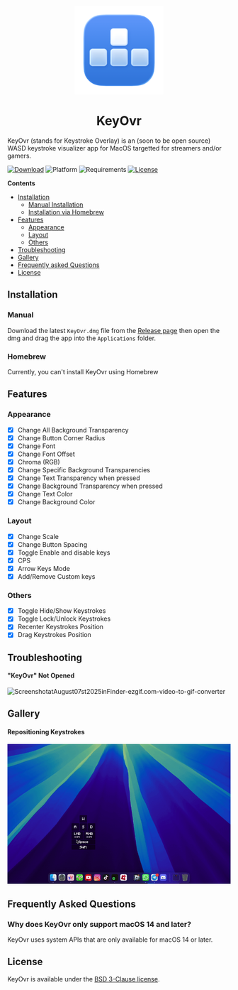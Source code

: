<div align="center">
    <img src="assets/AppIcon-1024.png" width=200 height=200>
    <h1>KeyOvr</h1>
</div>

KeyOvr (stands for Keystroke Overlay) is an (soon to be open source) WASD keystroke visualizer app for MacOS targetted for streamers and/or gamers.

[![Download](https://img.shields.io/badge/download-latest-brightgreen?style=flat-square)](https://github.com/fizxxr/KeyOvr/releases/latest)
![Platform](https://img.shields.io/badge/platform-macOS-blue?style=flat-square)
![Requirements](https://img.shields.io/badge/requirements-macOS%2014%2B-fa4e49?style=flat-square)
[![License](https://img.shields.io/github/license/fizxxr/KeyOvr?style=flat-square)](LICENSE)

**Contents**

- [Installation](#installation)
  - [Manual Installation](#manual)
  - [Installation via Homebrew](#homebrew)
- [Features](#features)
  - [Appearance](#appearance)
  - [Layout](#layout)
  - [Others](#others)
- [Troubleshooting](#troubleshooting)
- [Gallery](#gallery)
- [Frequently asked Questions](#frequently-asked-questions)
- [License](#license)

## Installation

### Manual

Download the latest `KeyOvr.dmg` file from the [Release page](https://github.com/fizxxr/KeyOvr/releases) then open the dmg and drag the app into the `Applications` folder.

### Homebrew

Currently, you can't install KeyOvr using Homebrew

## Features

### Appearance

- [x] Change All Background Transparency
- [x] Change Button Corner Radius
- [x] Change Font
- [x] Change Font Offset
- [x] Chroma (RGB)
- [x] Change Specific Background Transparencies
- [x] Change Text Transparency when pressed
- [x] Change Background Transparency when pressed
- [x] Change Text Color
- [x] Change Background Color

### Layout

- [x] Change Scale
- [x] Change Button Spacing
- [x] Toggle Enable and disable keys
- [x] CPS
- [x] Arrow Keys Mode
- [x] Add/Remove Custom keys

### Others

- [x] Toggle Hide/Show Keystrokes
- [x] Toggle Lock/Unlock Keystrokes
- [x] Recenter Keystrokes Position
- [x] Drag Keystrokes Position

## Troubleshooting

#### "KeyOvr" Not Opened

![ScreenshotatAugust07st2025inFinder-ezgif.com-video-to-gif-converter](assets/ScreenshotatAugust07st2025inFinder-ezgif.com-video-to-gif-converter.gif)

## Gallery

#### Repositioning Keystrokes

![dragrepositioning](assets/dragrepositioning.gif)


## Frequently Asked Questions

### Why does KeyOvr only support macOS 14 and later?

KeyOvr uses system APIs that are only available for macOS 14 or later.

## License

KeyOvr is available under the [BSD 3-Clause license](LICENSE).
